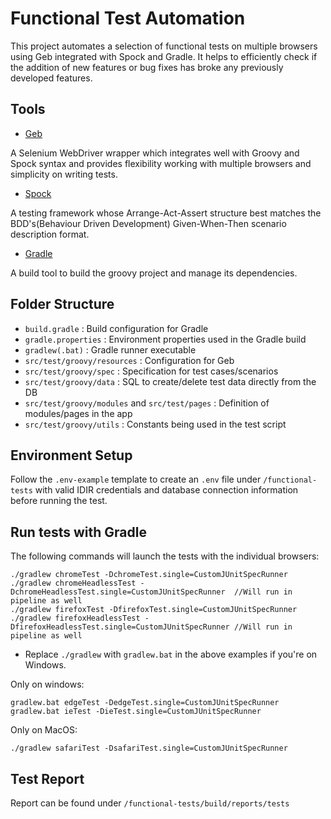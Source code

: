 # Functional Test Automation

This project automates a selection of functional tests on multiple browsers using Geb integrated with Spock and Gradle. It helps to efficiently check if the addition of new features or bug fixes has broke any previously developed features.

## Tools

* [Geb](http://www.gebish.org/manual/current/)

A Selenium WebDriver wrapper which integrates well with Groovy and Spock syntax and provides flexibility working with multiple browsers and simplicity on writing tests.

* [Spock](http://spockframework.org/)

A testing framework whose Arrange-Act-Assert structure best matches the BDD's(Behaviour Driven Development) Given-When-Then scenario description format.

* [Gradle](https://gradle.org/)

A build tool to build the groovy project and manage its dependencies.

## Folder Structure

- `build.gradle`                : Build configuration for Gradle
- `gradle.properties`           : Environment properties used in the Gradle build
- `gradlew(.bat)`               : Gradle runner executable
- `src/test/groovy/resources`   : Configuration for Geb
- `src/test/groovy/spec`        : Specification for test cases/scenarios
- `src/test/groovy/data`        : SQL to create/delete test data directly from the DB
- `src/test/groovy/modules` and `src/test/pages` : Definition of modules/pages in the app
- `src/test/groovy/utils`       : Constants being used in the test script


## Environment Setup

Follow the `.env-example` template to create an `.env` file under `/functional-tests` with valid IDIR credentials and database connection information before running the test.

## Run tests with Gradle

The following commands will launch the tests with the individual browsers:

    ./gradlew chromeTest -DchromeTest.single=CustomJUnitSpecRunner
    ./gradlew chromeHeadlessTest -DchromeHeadlessTest.single=CustomJUnitSpecRunner  //Will run in pipeline as well
    ./gradlew firefoxTest -DfirefoxTest.single=CustomJUnitSpecRunner
    ./gradlew firefoxHeadlessTest -DfirefoxHeadlessTest.single=CustomJUnitSpecRunner //Will run in pipeline as well

- Replace `./gradlew` with `gradlew.bat` in the above examples if you're on Windows.

Only on windows:

    gradlew.bat edgeTest -DedgeTest.single=CustomJUnitSpecRunner
    gradlew.bat ieTest -DieTest.single=CustomJUnitSpecRunner

Only on MacOS:

    ./gradlew safariTest -DsafariTest.single=CustomJUnitSpecRunner



## Test Report

Report can be found under `/functional-tests/build/reports/tests`


